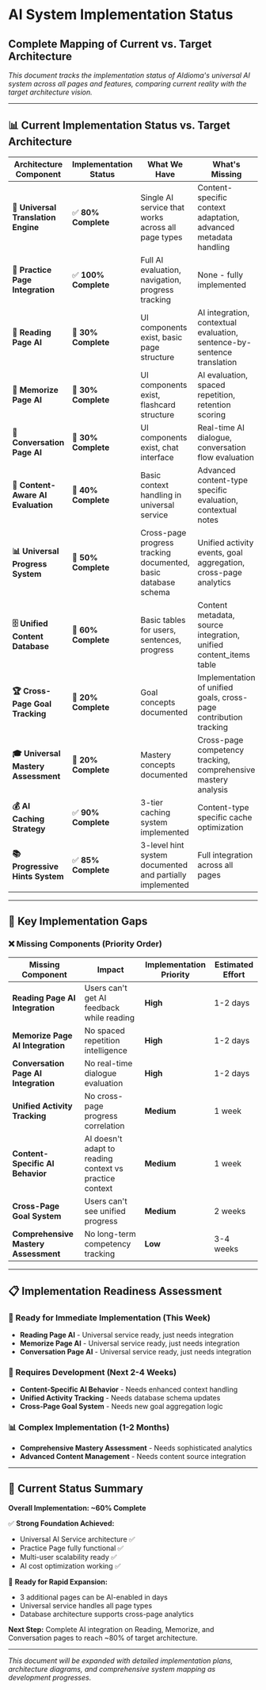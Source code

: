 # AI System Implementation Status
## Complete Mapping of Current vs. Target Architecture

*This document tracks the implementation status of AIdioma's universal AI system across all pages and features, comparing current reality with the target architecture vision.*

---

## 📊 **Current Implementation Status vs. Target Architecture**

| **Architecture Component** | **Implementation Status** | **What We Have** | **What's Missing** | **Documentation** | **Code** |
|---------------------------|--------------------------|------------------|-------------------|------------------|----------|
| **🔄 Universal Translation Engine** | ✅ **80% Complete** | Single AI service that works across all page types | Content-specific context adaptation, advanced metadata handling | **[Universal AI Integration](./universal-ai-integration.md)** | **[universal-ai-learning-service.ts](../../../server/src/services/universal-ai-learning-service.ts)** |
| **📄 Practice Page Integration** | ✅ **100% Complete** | Full AI evaluation, navigation, progress tracking | None - fully implemented | **[Practice Implementation](./practice-page-implementation.md)** | **[PracticePage.tsx](../../../client/src/pages/PracticePage.tsx)** |
| **📖 Reading Page AI** | 🔄 **30% Complete** | UI components exist, basic page structure | AI integration, contextual evaluation, sentence-by-sentence translation | **[Implementation Roadmap](./implementation-roadmap)** | **[ReadingPage.tsx](../../../client/src/pages/ReadingPage.tsx)** |
| **🧠 Memorize Page AI** | 🔄 **30% Complete** | UI components exist, flashcard structure | AI evaluation, spaced repetition, retention scoring | **[Implementation Roadmap](./implementation-roadmap)** | **[MemorizePage.tsx](../../../client/src/pages/MemorizePage.tsx)** |
| **💬 Conversation Page AI** | 🔄 **30% Complete** | UI components exist, chat interface | Real-time AI dialogue, conversation flow evaluation | **[Implementation Roadmap](./implementation-roadmap)** | **[ConversationsPage.tsx](../../../client/src/pages/ConversationsPage.tsx)** |
| **🎯 Content-Aware AI Evaluation** | 🔄 **40% Complete** | Basic context handling in universal service | Advanced content-type specific evaluation, contextual notes | **[Translation Evaluation](./translation-evaluation.md)** | **[universal-ai-learning-service.ts](../../../server/src/services/universal-ai-learning-service.ts)** |
| **📊 Universal Progress System** | 🔄 **50% Complete** | Cross-page progress tracking documented, basic database schema | Unified activity events, goal aggregation, cross-page analytics | **[Progress Tracking](../user-experience/progress-tracking.md)** | **[ProgressPage.tsx](../../../client/src/pages/ProgressPage.tsx)** |
| **🗄️ Unified Content Database** | 🔄 **60% Complete** | Basic tables for users, sentences, progress | Content metadata, source integration, unified content_items table | **[Database Schema](../../03-architecture/database-schema.md)** | **[schema.ts](../../../shared/schema.ts)** |
| **🏆 Cross-Page Goal Tracking** | 🔄 **20% Complete** | Goal concepts documented | Implementation of unified goals, cross-page contribution tracking | **[Progress Tracking](../user-experience/progress-tracking.md)** | *Not implemented* |
| **🎓 Universal Mastery Assessment** | 🔄 **20% Complete** | Mastery concepts documented | Cross-page competency tracking, comprehensive mastery analysis | **[Progress Tracking](../user-experience/progress-tracking.md)** | *Not implemented* |
| **💰 AI Caching Strategy** | ✅ **90% Complete** | 3-tier caching system implemented | Content-type specific cache optimization | **[AI Cost Optimization](./ai-cost-optimization.md)** | **[universal-ai-learning-service.ts](../../../server/src/services/universal-ai-learning-service.ts)** |
| **📚 Progressive Hints System** | ✅ **85% Complete** | 3-level hint system documented and partially implemented | Full integration across all pages | **[Progressive Hints](./progressive-hints.md)** | **[universal-ai-learning-service.ts](../../../server/src/services/universal-ai-learning-service.ts)** |

---

## 🎯 **Key Implementation Gaps**

### **❌ Missing Components (Priority Order)**

| **Missing Component** | **Impact** | **Implementation Priority** | **Estimated Effort** |
|----------------------|------------|------------------------|---------------------|
| **Reading Page AI Integration** | Users can't get AI feedback while reading | **High** | 1-2 days |
| **Memorize Page AI Integration** | No spaced repetition intelligence | **High** | 1-2 days |
| **Conversation Page AI Integration** | No real-time dialogue evaluation | **High** | 1-2 days |
| **Unified Activity Tracking** | No cross-page progress correlation | **Medium** | 1 week |
| **Content-Specific AI Behavior** | AI doesn't adapt to reading context vs practice context | **Medium** | 1 week |
| **Cross-Page Goal System** | Users can't see unified progress | **Medium** | 2 weeks |
| **Comprehensive Mastery Assessment** | No long-term competency tracking | **Low** | 3-4 weeks |

---

## 📋 **Implementation Readiness Assessment**

### **🚀 Ready for Immediate Implementation (This Week)**
- **Reading Page AI** - Universal service ready, just needs integration
- **Memorize Page AI** - Universal service ready, just needs integration  
- **Conversation Page AI** - Universal service ready, just needs integration

### **🔧 Requires Development (Next 2-4 Weeks)**
- **Content-Specific AI Behavior** - Needs enhanced context handling
- **Unified Activity Tracking** - Needs database schema updates
- **Cross-Page Goal System** - Needs new goal aggregation logic

### **📊 Complex Implementation (1-2 Months)**
- **Comprehensive Mastery Assessment** - Needs sophisticated analytics
- **Advanced Content Management** - Needs content source integration

---

## 🎯 **Current Status Summary**

**Overall Implementation: ~60% Complete**

✅ **Strong Foundation Achieved:**
- Universal AI Service architecture ✅
- Practice Page fully functional ✅
- Multi-user scalability ready ✅
- AI cost optimization working ✅

🔄 **Ready for Rapid Expansion:**
- 3 additional pages can be AI-enabled in days
- Universal service handles all page types
- Database architecture supports cross-page analytics

**Next Step:** Complete AI integration on Reading, Memorize, and Conversation pages to reach ~80% of target architecture.

---

*This document will be expanded with detailed implementation plans, architecture diagrams, and comprehensive system mapping as development progresses.* 